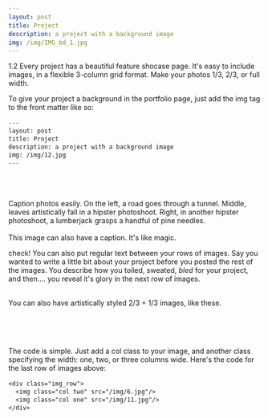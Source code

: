 ```yaml
---
layout: post
title: Project
description: a project with a background image
img: /img/IMG_bd_1.jpg
---
```


1.2 Every project has a beautiful feature shocase page. It's easy to include images, in a flexible 3-column grid format. Make your photos 1/3, 2/3, or full width.

To give your project a background in the portfolio page, just add the img tag to the front matter like so: 

	---
	layout: post
	title: Project
	description: a project with a background image
	img: /img/12.jpg
	---


<div class="img_row">
		<img class="col one rotate90" src="{{ site.baseurl }}/img/IMG_flower_1.jpg" alt="" title="example image"/>
		<img class="col one rotate90" src="{{ site.baseurl }}/img/IMG_flower_2.jpg" alt="" title="example image"/>
		<img class="col one rotate90" src="{{ site.baseurl }}/img/IMG_flower_3.jpg" alt="" title="example image"/>
</div>

<div class="img_row">
	<img class="col one" src="{{ site.baseurl }}/img/IMG_sf_1.jpg" alt="" title="example image"/>
	<img class="col one rotate90" src="{{ site.baseurl }}/img/IMG_sf_2.jpg" alt="" title="example image"/>
	<img class="col one rotate90" src="{{ site.baseurl }}/img/IMG_flower_4.jpg" alt="" title="example image"/>
</div>

<div class="img_row">
	<img class="col one" src="{{ site.baseurl }}/img/IMG_bd_1.jpg" alt="" title="example image"/>
	<img class="col one" src="{{ site.baseurl }}/img/IMG_bd_2.jpg" alt="" title="example image"/>
	<img class="col one rotate90" src="{{ site.baseurl }}/img/IMG_chi_1.jpg" alt="" title="example image"/>
</div>

<div class="col three caption">
	Caption photos easily. On the left, a road goes through a tunnel. Middle, leaves artistically fall in a hipster photoshoot. Right, in another hipster photoshoot, a lumberjack grasps a handful of pine needles.
</div>


<div class="img_row">
	<img class="col three rotate90" src="{{ site.baseurl }}/img/IMG_chi_2.jpg" alt="" title="example image"/>
</div>


<div class="col three caption">
	This image can also have a caption. It's like magic. 
</div>

check! You can also put regular text between your rows of images. Say you wanted to write a little bit about your project before you posted the rest of the images. You describe how you toiled, sweated, *bled* for your project, and then.... you reveal it's glory in the next row of images.


<div class="img_row">
	<img class="col two" src="{{ site.baseurl }}/img/IMG_sf_1.jpg" alt="" title="example image"/>
	<img class="col one rotate90" src="{{ site.baseurl }}/img/IMG_sf_2.jpg" alt="" title="example image"/>
</div>


<div class="col three caption">
	You can also have artistically styled 2/3 + 1/3 images, like these.
</div>


<br/><br/><br/>


The code is simple. Just add a col class to your image, and another class specifying the width: one, two, or three columns wide. Here's the code for the last row of images above: 

	<div class="img_row">
	  <img class="col two" src="/img/6.jpg"/>
	  <img class="col one" src="/img/11.jpg"/>
	</div>
